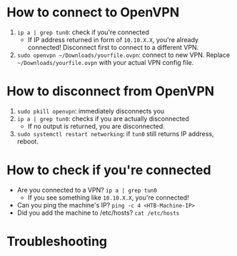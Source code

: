 # How to connect to OpenVPN
1. ```ip a | grep tun0```: check if you're connected
    - If IP address returned in form of ```10.10.X.X```, you're already connected! Disconnect first to connect to a different VPN.
2. ```sudo openvpn ~/Downloads/yourfile.ovpn```: connect to new VPN. Replace ```~/Downloads/yourfile.ovpn``` with your actual VPN config file.

# How to disconnect from OpenVPN
1. ```sudo pkill openvpn```: immediately disconnects you
2. ```ip a | grep tun0```: checks if you are actually disconnected
    - If no output is returned, you are disconnected.
3. ```sudo systemctl restart networking```: if ```tun0``` still returns IP address, reboot.

# How to check if you're connected
- Are you connected to a VPN? ```ip a | grep tun0```
  - If you see something like ```10.10.X.X```, you're connected!
- Can you ping the machine's IP? ```ping -c 4 <HTB-Machine-IP>```
- Did you add the machine to /etc/hosts? ```cat /etc/hosts```

# Troubleshooting
